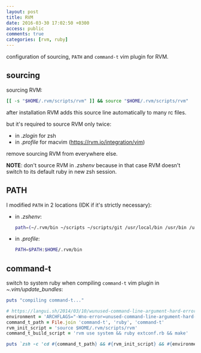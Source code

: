 ```yaml
---
layout: post
title: RVM
date: 2016-03-30 17:02:50 +0300
access: public
comments: true
categories: [rvm, ruby]
---
```


configuration of sourcing, `PATH` and `command-t` vim plugin for RVM.

<!-- more -->

sourcing
--------

sourcing RVM:

```sh
[[ -s "$HOME/.rvm/scripts/rvm" ]] && source "$HOME/.rvm/scripts/rvm"
```

after installation RVM adds this source line automatically to many rc files.

but it's required to source RVM only twice:

- in _.zlogin_ for zsh
- in _.profile_ for macvim (<https://rvm.io/integration/vim>)

remove sourcing RVM from everywhere else.

**NOTE**: don't source RVM in _.zshenv_ because in that case
          RVM doesn't switch to its default ruby in new zsh session.

PATH
----

I modified `PATH` in 2 locations (IDK if it's strictly necessary):

* in _.zshenv_:

  ```sh
  path=(~/.rvm/bin ~/scripts ~/scripts/git /usr/local/bin /usr/bin /usr/sbin /bin /sbin $path)
  ```

- in _.profile_:

  ```sh
  PATH=$PATH:$HOME/.rvm/bin
  ```

command-t
---------

switch to system ruby when compiling `command-t` vim plugin in _~.vim/update_bundles_:

```ruby
puts "compiling command-t..."

# https://langui.sh/2014/03/10/wunused-command-line-argument-hard-error-in-future-is-a-harsh-mistress
environment = 'ARCHFLAGS="-Wno-error=unused-command-line-argument-hard-error-in-future"'
command_t_path = File.join 'command-t', 'ruby', 'command-t'
rvm_init_script = 'source $HOME/.rvm/scripts/rvm'
command_t_build_script = 'rvm use system && ruby extconf.rb && make'

puts `zsh -c 'cd #{command_t_path} && #{rvm_init_script} && #{environment} #{command_t_build_script}'`
```
